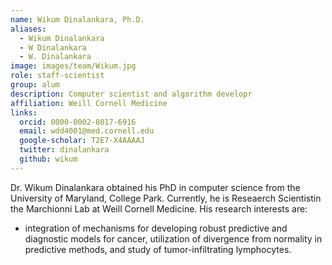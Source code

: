 ```yaml
---
name: Wikum Dinalankara, Ph.D.
aliases:
  - Wikum Dinalankara
  - W Dinalankara
  - W. Dinalankara
image: images/team/Wikum.jpg
role: staff-scientist
group: alum
description: Computer scientist and algorithm developr
affiliation: Weill Cornell Medicine
links:
  orcid: 0000-0002-8017-6916
  email: wdd4001@med.cornell.edu
  google-scholar: T2E7-X4AAAAJ
  twitter: dinalankara
  github: wikum
---
```


Dr. Wikum Dinalankara obtained his PhD in computer science from the University of Maryland, College Park.
Currently, he is Reseaerch Scientistin the Marchionni Lab at Weill Cornell Medicine.
His research interests are:
- integration of mechanisms for developing robust predictive and diagnostic models for cancer,
utilization of divergence from normality in predictive methods, 
and study of tumor-infiltrating lymphocytes.